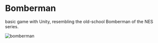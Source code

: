 # Bomberman
basic game with Unity, resembling the old-school Bomberman of the NES series.

![bomberman](https://user-images.githubusercontent.com/6605144/180975138-ace2dd4b-431a-428e-bed0-b69cc1c3272d.png)

